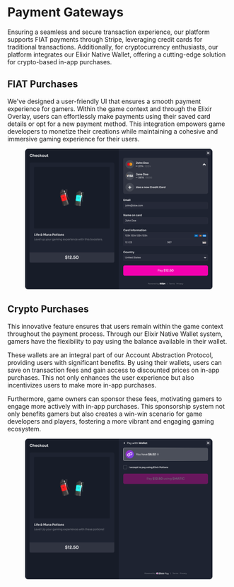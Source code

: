 # Payment Gateways

Ensuring a seamless and secure transaction experience, our platform supports FIAT payments through Stripe, leveraging credit cards for traditional transactions. Additionally, for cryptocurrency enthusiasts, our platform integrates our Elixir Native Wallet, offering a cutting-edge solution for crypto-based in-app purchases.

## FIAT Purchases

We've designed a user-friendly UI that ensures a smooth payment experience for gamers. Within the game context and through the Elixir Overlay, users can effortlessly make payments using their saved card details or opt for a new payment method. This integration empowers game developers to monetize their creations while maintaining a cohesive and immersive gaming experience for their users.

<figure><img src="../../.gitbook/assets/overlay-main.png" alt=""><figcaption></figcaption></figure>

## Crypto Purchases

This innovative feature ensures that users remain within the game context throughout the payment process. Through our Elixir Native Wallet system, gamers have the flexibility to pay using the balance available in their wallet.



These wallets are an integral part of our Account Abstraction Protocol, providing users with significant benefits. By using their wallets, users can save on transaction fees and gain access to discounted prices on in-app purchases. This not only enhances the user experience but also incentivizes users to make more in-app purchases.



Furthermore, game owners can sponsor these fees, motivating gamers to engage more actively with in-app purchases. This sponsorship system not only benefits gamers but also creates a win-win scenario for game developers and players, fostering a more vibrant and engaging gaming ecosystem.



<figure><img src="../../.gitbook/assets/overlay-main (2).png" alt=""><figcaption></figcaption></figure>
